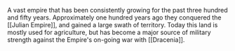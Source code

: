 A vast empire that has been consistently growing for the past three hundred and fifty years. Approximately one hundred years ago they conquered the [[Julian Empire]], and gained a large swath of territory. Today this land is mostly used for agriculture, but has become a major source of military strength against the Empire's on-going war with [[Dracenia]]. 